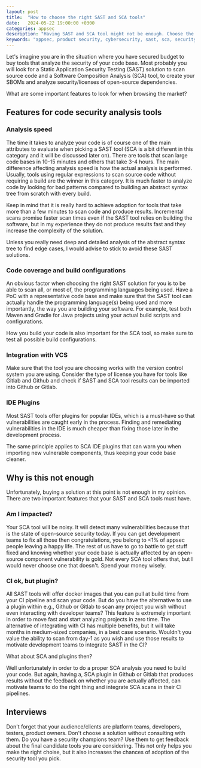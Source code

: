```yaml
---
layout: post
title:  "How to choose the right SAST and SCA tools"
date:   2024-05-22 19:00:00 +0300
categories: appsec
description: "Having SAST and SCA tool might not be enough. Choose the tools that work for you. Simplistic guide with important SAST and SCA features."
keywords: "appsec, product security, cybersecurity, sast, sca, security tools"
---
```


Let's imagine you are in the situation where you have secured budget to buy tools that analyze the security of your code base. Most probably you will look for a Static Application Security Testing (SAST) solution to scan source code and a Software Composition Analysis (SCA) tool, to create your SBOMs and analyze security/licenses of open-source dependencies. 

What are some important features to look for when browsing the market? 

## Features for code security analysis tools

### Analysis speed

The time it takes to analyze your code is of course one of the main attributes to evaluate when picking a SAST tool (SCA is a bit different in this category and it will be discussed later on). There are tools that scan large code bases in 10-15 minutes and others that take 3-4 hours. The main difference affecting analysis speed is how the actual analysis is performed. Usually, tools using regular expressions to scan source code without requiring a build are the winner in this category. It is much faster to analyze code by looking for bad patterns compared to building an abstract syntax tree from scratch with every build. 

Keep in mind that it is really hard to achieve adoption for tools that take more than a few minutes to scan code and produce results. Incremental scans promise faster scan times even if the SAST tool relies on building the software, but in my experience they do not produce results fast and they increase the complexity of the solution. 

Unless you really need deep and detailed analysis of the abstract syntax tree to find edge cases, I would advise to stick to avoid these SAST solutions.

### Code coverage and build configurations

An obvious factor when choosing the right SAST solution for you is to be able to scan all, or most of, the programming languages being used. Have a PoC with a representative code base and make sure that the SAST tool can actually handle the programming language(s) being used and more importantly, the way you are building your software. For example, test both Maven and Gradle for Java projects using your actual build scripts and configurations. 

How you build your code is also important for the SCA tool, so make sure to test all possible build configurations.

### Integration with VCS

Make sure that the tool you are choosing works with the version control system you are using. Consider the type of license you have for tools like Gitlab and Github and check if SAST and SCA tool results can be imported into Github or Gitlab. 

### IDE Plugins

Most SAST tools offer plugins for popular IDEs, which is a must-have so that vulnerabilities are caught early in the process. Finding and remediating vulnerabilities in the IDE is much cheaper than fixing those later in the development process.  

The same principle applies to SCA IDE plugins that can warn you when importing new vulnerable components, thus keeping your code base cleaner.


## Why is this not enough

Unfortunately, buying a solution at this point is not enough in my opinion. There are two important features that your SAST and SCA tools must have. 

### Am I impacted? 

Your SCA tool will be noisy. It will detect many vulnerabilities because that is the state of open-source security today. If you can get development teams to fix all those then congratulations, you belong to <1% of appsec people leaving a happy life. The rest of us have to go to battle to get stuff fixed and knowing whether your code base is actually affected by an open-source component vulnerability is gold. Not every SCA tool offers that, but I would never choose one that doesn't. Spend your money wisely. 

### CI ok, but plugin? 

All SAST tools will offer docker images that you can pull at build time from your CI pipeline and scan your code. But do you have the alternative to use a plugin within e.g., Github or Gitlab to scan any project you wish without even interacting with developer teams? This feature is extremely important in order to move fast and start analyzing projects in zero time. The alternative of integrating with CI has multiple benefits, but it will take months in medium-sized companies, in a best case scenario. Wouldn't you value the ability to scan from day-1 as you wish and use those results to motivate development teams to integrate SAST in the CI? 

What about SCA and plugins then? 

Well unfortunately in order to do a proper SCA analysis you need to build your code. But again, having a, SCA plugin in Github or Gitlab that produces results without the feedback on whether you are actually affected, can motivate teams to do the right thing and integrate SCA scans in their CI pipelines. 


## Interviews

Don't forget that your audience/clients are platform teams, developers, testers, product owners. Don't choose a solution without consulting with them. Do you have a security champions team? Use them to get feedback about the final candidate tools you are considering. This not only helps you make the right choise, but it also increases the chances of adoption of the security tool you pick. 